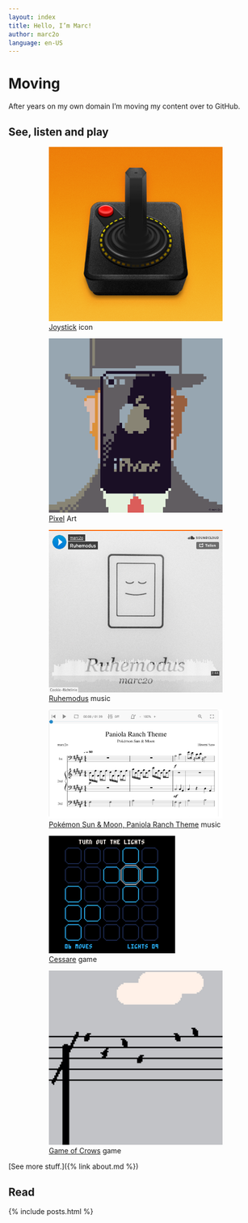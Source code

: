 ```yaml
---
layout: index
title: Hello, I’m Marc!
author: marc2o
language: en-US
---
```


# Moving

After years on my own domain I’m moving my content over to GitHub.

## See, listen and play

<figure class="gallery">
    <figure>
        <a href="https://www.deviantart.com/marc2o/art/OpenEmu-Icon-372583030" target="_blank"><img src="/images/icon.joystick.png" alt="joystick"></a>
        <figcaption>
            <a href="https://www.deviantart.com/marc2o/art/OpenEmu-Icon-372583030" target="_blank">Joystick</a> <span class="badge">icon</span>
        </figcaption>
    </figure>
    <figure>
        <a href="https://www.deviantart.com/marc2o/art/The-Son-of-Man-748505267" target="_blank"><img src="/images/pixelart.the-son-of-man.png" alt="Son of Man pixel art"></a>
        <figcaption>
            <a href="https://www.deviantart.com/marc2o/art/The-Son-of-Man-748505267" target="_blank">Pixel</a> <span class="badge">Art</span>
        </figcaption>
    </figure>
    <figure>
        <a href="https://soundcloud.com/marc2o/ruhemodus" target="_blank"><img src="/images/soundcloud.ruhemodus.png" alt="Listen to Ruhemodus on Soundcloud"></a>
        <figcaption><a href="https://soundcloud.com/marc2o/ruhemodus" target="_blank">Ruhemodus</a> <span class="badge">music</span></figcaption>
    </figure>
    <figure>
        <a href="https://musescore.com/user/8006541/scores/6184657" target="_blank"><img src="/images/musescore.paniola-ranch.png" alt="Listen to Paniola Ranch Theme on MuseScore"></a>
        <figcaption><a href="https://musescore.com/user/8006541/scores/6184657" target="_blank">Pokémon Sun & Moon,
                Paniola Ranch
                Theme</a> <span class="badge">music</span></figcaption>
    </figure>
    <figure>
        <a href="https://marc2o.itch.io/cessare" target="_blank"><img src="/images/cessare.png" alt="Cessare Game Screenshot"></a>
        <figcaption>
            <a href="https://marc2o.itch.io/cessare" target="_blank">Cessare</a> <span class="badge">game</span>
        </figcaption>
    </figure>
    <figure>
        <a href="https://marc2o.itch.io/game-of-crows" target="_blank"><img src="/images/gameofcrows.png" alt="Game of Crows"></a>
        <figcaption>
            <a href="https://marc2o.itch.io/game-of-crows" target="_blank">Game of Crows</a> <span class="badge">game</span>
        </figcaption>
    </figure>
</figure>

[See more stuff.]({% link about.md %})

## Read

{% include posts.html %}

